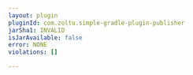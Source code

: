 ```yaml
---
layout: plugin
pluginId: com.zoltu.simple-gradle-plugin-publisher
jarSha1: INVALID
isJarAvailable: false
error: NONE
violations: []

---
```

